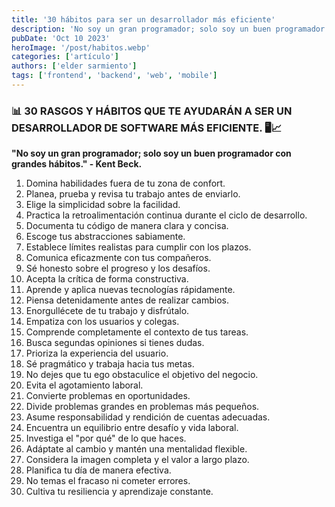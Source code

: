 ```yaml
---
title: '30 hábitos para ser un desarrollador más eficiente'
description: 'No soy un gran programador; solo soy un buen programador con grandes hábitos." - Kent Beck.'
pubDate: 'Oct 10 2023'
heroImage: '/post/habitos.webp'
categories: ['artículo']
authors: ['elder sarmiento']
tags: ['frontend', 'backend', 'web', 'mobile']
---
```

### 📊 30 RASGOS Y HÁBITOS QUE TE AYUDARÁN A SER UN DESARROLLADOR DE SOFTWARE MÁS EFICIENTE. 🖥️📈

**"No soy un gran programador; solo soy un buen programador con grandes hábitos." - Kent Beck.**

1. Domina habilidades fuera de tu zona de confort.
2. Planea, prueba y revisa tu trabajo antes de enviarlo.
3. Elige la simplicidad sobre la facilidad.
4. Practica la retroalimentación continua durante el ciclo de desarrollo.
5. Documenta tu código de manera clara y concisa.
6. Escoge tus abstracciones sabiamente.
7. Establece límites realistas para cumplir con los plazos.
8. Comunica eficazmente con tus compañeros.
9. Sé honesto sobre el progreso y los desafíos.
10. Acepta la crítica de forma constructiva.
11. Aprende y aplica nuevas tecnologías rápidamente.
12. Piensa detenidamente antes de realizar cambios.
13. Enorgullécete de tu trabajo y disfrútalo.
14. Empatiza con los usuarios y colegas.
15. Comprende completamente el contexto de tus tareas.
16. Busca segundas opiniones si tienes dudas.
17. Prioriza la experiencia del usuario.
18. Sé pragmático y trabaja hacia tus metas.
19. No dejes que tu ego obstaculice el objetivo del negocio.
20. Evita el agotamiento laboral.
21. Convierte problemas en oportunidades.
22. Divide problemas grandes en problemas más pequeños.
23. Asume responsabilidad y rendición de cuentas adecuadas.
24. Encuentra un equilibrio entre desafío y vida laboral.
25. Investiga el "por qué" de lo que haces.
26. Adáptate al cambio y mantén una mentalidad flexible.
27. Considera la imagen completa y el valor a largo plazo.
28. Planifica tu día de manera efectiva.
29. No temas el fracaso ni cometer errores.
30. Cultiva tu resiliencia y aprendizaje constante.
